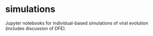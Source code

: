 # simulations
Jupyter notebooks for individual-based simulations of viral evolution (includes discussion of DFE).
